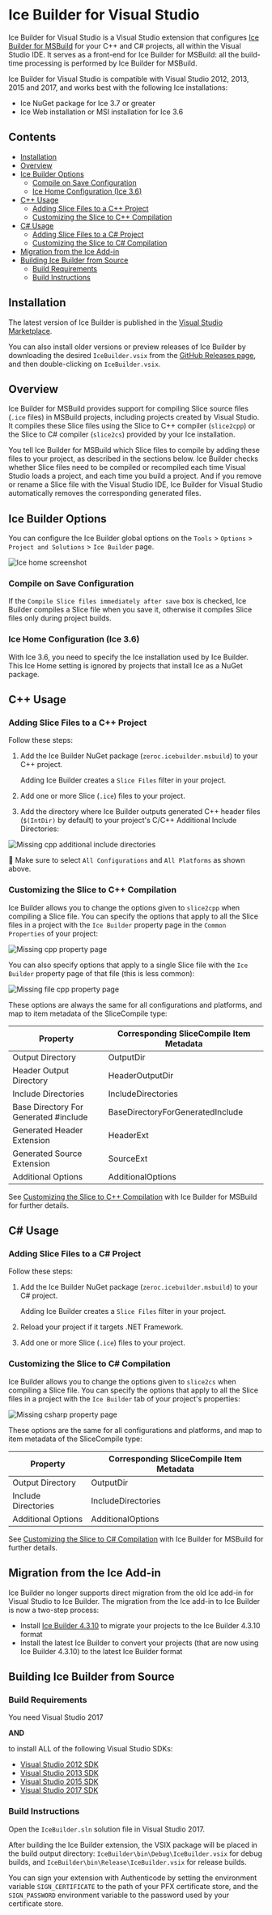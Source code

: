 # Ice Builder for Visual Studio

Ice Builder for Visual Studio is a Visual Studio extension that configures [Ice Builder for MSBuild](https://github.com/zeroc-ice/ice-builder-msbuild) for your C++ and C# projects, all within the Visual Studio IDE. It serves as a front-end for Ice Builder for MSBuild: all the build-time processing is performed by Ice Builder for MSBuild.

Ice Builder for Visual Studio is compatible with Visual Studio 2012, 2013, 2015 and 2017, and works best with the following Ice installations:
 * Ice NuGet package for Ice 3.7 or greater
 * Ice Web installation or MSI installation for Ice 3.6

## Contents

* [Installation](#installation)
* [Overview](#overview)
* [Ice Builder Options](#ice-builder-options)
  * [Compile on Save Configuration](#compile-on-save-configuration)
  * [Ice Home Configuration (Ice 3.6)](#ice-home-configuration-ice-36)
* [C++ Usage](#c-usage)
  * [Adding Slice Files to a C++ Project](#adding-slice-files-to-a-c-project)
  * [Customizing the Slice to C++ Compilation](#customizing-the-slice-to-c-compilation)
* [C# Usage](#c-usage-1)
  * [Adding Slice Files to a C# Project](#adding-slice-files-to-a-c-project-1)
  * [Customizing the Slice to C# Compilation](#customizing-the-slice-to-c-compilation-1)
* [Migration from the Ice Add-in](#migration-from-the-ice-add-in)
* [Building Ice Builder from Source](#building-ice-builder-from-source)
  * [Build Requirements](#build-requirements)
  * [Build Instructions](#build-instructions)

## Installation

The latest version of Ice Builder is published in the [Visual Studio Marketplace](https://marketplace.visualstudio.com/items?itemName=ZeroCInc.IceBuilder).

You can also install older versions or preview releases of Ice Builder by downloading the desired `IceBuilder.vsix` from the [GitHub Releases page](https://github.com/zeroc-ice/ice-builder-visualstudio/releases), and then double-clicking on `IceBuilder.vsix`.

## Overview

Ice Builder for MSBuild provides support for compiling Slice source files (`.ice` files) in MSBuild projects, including projects created by Visual Studio. It compiles these Slice files using the Slice to C++ compiler (`slice2cpp`) or the Slice to C# compiler (`slice2cs`) provided by your Ice installation.

You tell Ice Builder for MSBuild which Slice files to compile by adding these files to your project, as described in the sections below. Ice Builder checks whether Slice files need to be compiled or recompiled each time Visual Studio loads a project, and each time you build a project. And if you remove or rename a Slice file with the Visual Studio IDE, Ice Builder for Visual Studio automatically removes the corresponding generated files.

## Ice Builder Options

You can configure the Ice Builder global options on the `Tools` > `Options` > `Project and Solutions` > `Ice Builder` page.

![Ice home screenshot](/Screenshots/options.png)

### Compile on Save Configuration

If the `Compile Slice files immediately after save` box is checked, Ice Builder compiles a Slice file when you save it, otherwise it compiles Slice files only during project builds.

### Ice Home Configuration (Ice 3.6)

With Ice 3.6, you need to specify the Ice installation used by Ice Builder. This Ice Home setting is ignored by projects that install Ice as a NuGet package.

## C++ Usage

### Adding Slice Files to a C++ Project

Follow these steps:

1. Add the Ice Builder NuGet package (`zeroc.icebuilder.msbuild`) to your C++ project.

   Adding Ice Builder creates a `Slice Files` filter in your project.

2. Add one or more Slice (`.ice`) files to your project.

3. Add the directory where Ice Builder outputs generated C++ header files (`$(IntDir)` by default) to your project's C/C++ Additional Include Directories:

![Missing cpp additional include directories](/Screenshots/cpp-additional-include-directories.png)

:memo: Make sure to select `All Configurations` and `All Platforms` as shown above.

### Customizing the Slice to C++ Compilation

Ice Builder allows you to change the options given to `slice2cpp` when compiling a Slice file. You can specify the options that apply to all the Slice files in a project with the `Ice Builder` property page in the `Common Properties` of your project:

![Missing cpp property page](/Screenshots/cpp-property-page.png)

You can also specify options that apply to a single Slice file with the `Ice Builder` property page of that file (this is less common):

![Missing file cpp property page](/Screenshots/file-cpp-property-page.png)

These options are always the same for all configurations and platforms, and map to item metadata of the SliceCompile type:

| Property                              | Corresponding SliceCompile Item Metadata |
| ------------------------------------- | ---------------------------------------- |
| Output Directory                      | OutputDir                                |
| Header Output Directory               | HeaderOutputDir                          |
| Include Directories                   | IncludeDirectories                       |
| Base Directory For Generated #include | BaseDirectoryForGeneratedInclude         |
| Generated Header Extension            | HeaderExt                                |
| Generated Source Extension            | SourceExt                                |
| Additional Options                    | AdditionalOptions                        |

See [Customizing the Slice to C++ Compilation](https://github.com/zeroc-ice/ice-builder-msbuild/blob/master/README.md#customizing-the-slice-to-c-compilation) with Ice Builder for MSBuild for further details.

## C# Usage

### Adding Slice Files to a C# Project

Follow these steps:

1. Add the Ice Builder NuGet package (`zeroc.icebuilder.msbuild`) to your C# project.

   Adding Ice Builder creates a `Slice Files` filter in your project.

2. Reload your project if it targets .NET Framework.

3. Add one or more Slice (`.ice`) files to your project.

### Customizing the Slice to C# Compilation

Ice Builder allows you to change the options given to `slice2cs` when compiling a Slice file. You can specify the options that apply to all the Slice files in a project with the `Ice Builder` tab of your project's properties:

![Missing csharp property page](/Screenshots/csharp-property-page.png)

These options are the same for all configurations and platforms, and map to item metadata of the SliceCompile type:

| Property            | Corresponding SliceCompile Item Metadata |
| ------------------- | -----------------------------------------|
| Output Directory    | OutputDir                                |
| Include Directories | IncludeDirectories                       |
| Additional Options  | AdditionalOptions                        |

See [Customizing the Slice to C# Compilation](https://github.com/zeroc-ice/ice-builder-msbuild/blob/master/README.md#customizing-the-slice-to-c-compilation-1) with Ice Builder for MSBuild for further details.

## Migration from the Ice Add-in

Ice Builder no longer supports direct migration from the old Ice add-in for Visual Studio to Ice Builder. The migration from the Ice add-in to Ice Builder is now a two-step process:
 * Install [Ice Builder 4.3.10](https://github.com/zeroc-ice/ice-builder-visualstudio/releases/tag/v4.3.10) to migrate your projects to the Ice Builder 4.3.10 format
 * Install the latest Ice Builder to convert your projects (that are now using Ice Builder 4.3.10) to the latest Ice Builder format

## Building Ice Builder from Source

### Build Requirements

You need Visual Studio 2017

**AND**

to install ALL of the following Visual Studio SDKs:
- [Visual Studio 2012 SDK](https://www.microsoft.com/en-us/download/details.aspx?id=30668)
- [Visual Studio 2013 SDK](https://www.microsoft.com/en-us/download/details.aspx?id=40758)
- [Visual Studio 2015 SDK](https://msdn.microsoft.com/en-us/library/bb166441.aspx)
- [Visual Studio 2017 SDK](https://docs.microsoft.com/en-us/visualstudio/extensibility/installing-the-visual-studio-sdk)

### Build Instructions

Open the `IceBuilder.sln` solution file in Visual Studio 2017.

After building the Ice Builder extension, the VSIX package will be placed in the build output directory:
`IceBuilder\bin\Debug\IceBuilder.vsix` for debug builds, and `IceBuilder\bin\Release\IceBuilder.vsix`
for release builds.

You can sign your extension with Authenticode by setting the environment variable `SIGN_CERTIFICATE` to
the path of your PFX certificate store, and the `SIGN_PASSWORD` environment variable to the password
used by your certificate store.
